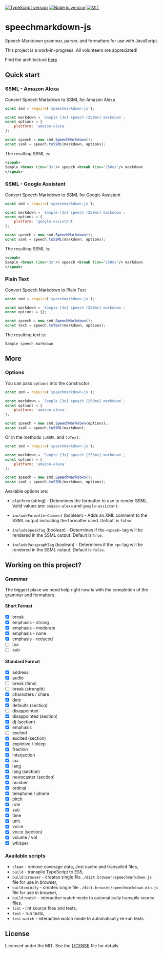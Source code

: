 [![TypeScript version][ts-badge]][typescript-34]
[![Node.js version][nodejs-badge]][nodejs]
[![MIT][license-badge]][LICENSE]

# speechmarkdown-js

Speech Markdown grammar, parser, and formatters for use with JavaScript.

This project is a work-in-progress. All volunteers are appreciated!

Find the architecture [here](./docs/architecture.md)


## Quick start

### SSML - Amazon Alexa
Convert Speech Markdown to SSML for Amazon Alexa

```js
const smd = require('speechmarkdown-js');

const markdown = `Sample [3s] speech [250ms] markdown`;
const options = {
    platform: 'amazon-alexa'
};

const speech = new smd.SpeechMarkdown();
const ssml = speech.toSSML(markdown, options);
```

The resulting SSML is:

```xml
<speak>
Sample <break time="3s"/> speech <break time="250ms"/> markdown
</speak>
```


### SSML - Google Assistant
Convert Speech Markdown to SSML for Google Assistant

```js
const smd = require('speechmarkdown-js');

const markdown = `Sample [3s] speech [250ms] markdown`;
const options = {
    platform: 'google-assistant'
};

const speech = new smd.SpeechMarkdown();
const ssml = speech.toSSML(markdown, options);
```

The resulting SSML is:

```xml
<speak>
Sample <break time="3s"/> speech <break time="250ms"/> markdown
</speak>
```


### Plain Text
Convert Speech Markdown to Plain Text

```js
const smd = require('speechmarkdown-js');

const markdown = `Sample [3s] speech [250ms] markdown`;
const options = {};

const speech = new smd.SpeechMarkdown();
const text = speech.toText(markdown, options);
```

The resulting text is:

```text
Sample speech markdown
```

## More

### Options

You can pass `options` into the constructor:
```js
const smd = require('speechmarkdown-js');

const markdown = `Sample [3s] speech [250ms] markdown`;
const options = {
    platform: 'amazon-alexa'
};

const speech = new smd.SpeechMarkdown(options);
const ssml = speech.toSSML(markdown);
```


Or in the methods `toSSML` and `toText`:
```js
const smd = require('speechmarkdown-js');

const markdown = `Sample [3s] speech [250ms] markdown`;
const options = {
    platform: 'amazon-alexa'
};

const speech = new smd.SpeechMarkdown();
const ssml = speech.toSSML(markdown, options);
```

Available options are:

* `platform` (string) - Determines the formatter to use to render SSML. Valid values are: `amazon-alexa` and `google-assistant`.

* `includeFormatterComment` (boolean) - Adds an XML comment to the SSML output indicating the formatter used. Default is `false`.

* `includeSpeakTag` (boolean) - Determines if the `<speak>` tag will be rendered in the SSML output. Default is `true`.

* `includeParagraphTag` (boolean) - Determines if the `<p>` tag will be rendered in the SSML output. Default is `false`.


## Working on this project?

### Grammar
The biggest place we need help right now is with the completion of the grammar and formatters.

#### Short Format

* [x] break
* [x] emphasis - strong
* [x] emphasis - moderate
* [x] emphasis - none
* [x] emphasis - reduced
* [ ] ipa
* [ ] sub

#### Standard Format

* [x] address
* [x] audio
* [ ] break (time)
* [ ] break (strength)
* [x] characters / chars
* [x] date
* [x] defaults (section)
* [ ] disappointed
* [x] disappointed (section)
* [x] dj (section)
* [x] emphasis
* [ ] excited
* [x] excited (section)
* [x] expletive / bleep
* [x] fraction
* [x] interjection
* [x] ipa
* [x] lang
* [x] lang (section)
* [x] newscaster (section)
* [x] number
* [x] ordinal
* [x] telephone / phone
* [x] pitch
* [x] rate
* [x] sub
* [x] time
* [x] unit
* [x] voice
* [x] voice (section)
* [x] volume / vol
* [x] whisper

### Available scripts

+ `clean` - remove coverage data, Jest cache and transpiled files,
+ `build` - transpile TypeScript to ES5,
+ `build:browser` - creates single file `./dist.browser/speechmarkdown.js` file for use in browser,
+ `build:minify` - creates single file `./dist.browser/speechmarkdown.min.js` file for use in browser,
+ `build:watch` - interactive watch mode to automatically transpile source files,
+ `lint` - lint source files and tests,
+ `test` - run tests,
+ `test:watch` - interactive watch mode to automatically re-run tests



## License
Licensed under the MIT. See the [LICENSE](https://github.com/speechmarkdown/speechmarkdown-js/blob/master/LICENSE) file for details.

[ts-badge]: https://img.shields.io/badge/TypeScript-3.4-blue.svg
[typescript]: https://www.typescriptlang.org/
[typescript-34]: https://www.typescriptlang.org/docs/handbook/release-notes/typescript-3-4.html

[nodejs-badge]: https://img.shields.io/badge/Node.js->=%2010.13-blue.svg
[nodejs]: https://nodejs.org/dist/latest-v10.x/docs/api/

[license-badge]: https://img.shields.io/badge/license-MIT-blue.svg
[license]: https://github.com/speechmarkdown/speechmarkdown-js/blob/master/LICENSE
